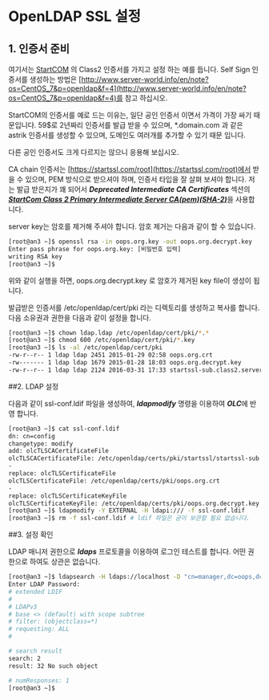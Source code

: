 # OpenLDAP SSL 설정


## 1. 인증서 준비

여기서는 [StartCOM](http://startssl.com) 의 Class2 인증서를 가지고 설정 하는 예를 듭니다. Self Sign 인증서를 생성하는 방법은 [http://www.server-world.info/en/note?os=CentOS_7&p=openldap&f=4](http://www.server-world.info/en/note?os=CentOS_7&p=openldap&f=4)를 참고 하십시오.

StartCOM의 인증서를 예로 드는 이유는, 일단 공인 인증서 이면서 가격이 가장 싸기 때문입니다. 59$로 2년짜리 인증서를 발급 받을 수 있으며, *.domain.com 과 같은 astrik 인증서를 생성할 수 있으며, 도메인도 여러개를 추가할 수 있기 때문 입니다.

다른 공인 인증서도 크게 다르지는 않으니 응용해 보십시오.

CA chain 인증서는 [https://startssl.com/root](https://startssl.com/root)에서 받을 수 있으며, PEM 방식으로 받으셔야 하며, 인증서 타입을 잘 살펴 보셔야 합니다. 저는 발급 받은지가 꽤 되어서 ***Deprecated Intermediate CA Certificates*** 섹션의 [***StartCom Class 2 Primary Intermediate Server CA(pem)(SHA-2)***](https://startssl.com/certs/class2/sha2/pem/sub.class2.server.sha2.ca.crt)을 사용합니다.

server key는 암호를 제거해 주셔야 합니다. 암호 제거는 다음과 같이 할 수 있습니다.

```bash
[root@an3 ~]$ openssl rsa -in oops.org.key -out oops.org.decrypt.key
Enter pass phrase for oops.org.key: [비밀번호 입력]
writing RSA key
[root@an3 ~]$
```

위와 같이 실행을 하면, oops.org.decrypt.key 로 암호가 제거된 key file이 생성이 됩니다.

발급받은 인증서를 /etc/openldap/cert/pki 라는 디렉토리를 생성하고 복사를 합니다. 다음 소유권과 권한을 다음과 같이 설정을 합니다.

```bash
[root@an3 ~]$ chown ldap.ldap /etc/openldap/cert/pki/*.*
[root@an3 ~]$ chmod 600 /etc/openldap/cert/pki/*.key
[root@an3 ~]$ ls -al /etc/openldap/cert/pki
-rw-r--r-- 1 ldap ldap 2451 2015-01-29 02:58 oops.org.crt
-rw------- 1 ldap ldap 1679 2015-01-28 18:03 oops.org.decrypt.key
-rw-r--r-- 1 ldap ldap 2124 2016-03-31 17:33 startssl-sub.class2.server.ca.sha2.pem
```

##2. LDAP 설정

다음과 같이 ssl-conf.ldif 파일을 생성하여, ***ldapmodify*** 명령을 이용하여 ***OLC***에 반영 합니다.

```bash
[root@an3 ~]$ cat ssl-conf.ldif
dn: cn=config
changetype: modify
add: olcTLSCACertificateFile
olcTLSCACertificateFile: /etc/openldap/certs/pki/startssl/startssl-sub.class2.server.ca.sha2.pem
-
replace: olcTLSCertificateFile
olcTLSCertificateFile: /etc/openldap/certs/pki/oops.org.crt
-
replace: olcTLSCertificateKeyFile
olcTLSCertificateKeyFile: /etc/openldap/certs/pki/oops.org.decrypt.key
[root@an3 ~]$ ldapmodify -Y EXTERNAL -H ldapi:/// -f ssl-conf.ldif
[root@an3 ~]$ rm -f ssl-conf.ldif # ldif 파일은 굳이 보관할 필요 없습니다.
```

##3. 설정 확인

LDAP 매니저 권한으로 ***ldaps*** 프로토콜을 이용하여 로그인 테스트를 합니다. 어떤 권한으로 하여도 상관은 없습니다.

```bash
[root@an3 ~]$ ldapsearch -H ldaps://localhost -D "cn=manager,dc=oops,dc=org" -W
Enter LDAP Password:
# extended LDIF
#
# LDAPv3
# base <> (default) with scope subtree
# filter: (objectclass=*)
# requesting: ALL
#

# search result
search: 2
result: 32 No such object

# numResponses: 1
[root@an3 ~]$
```